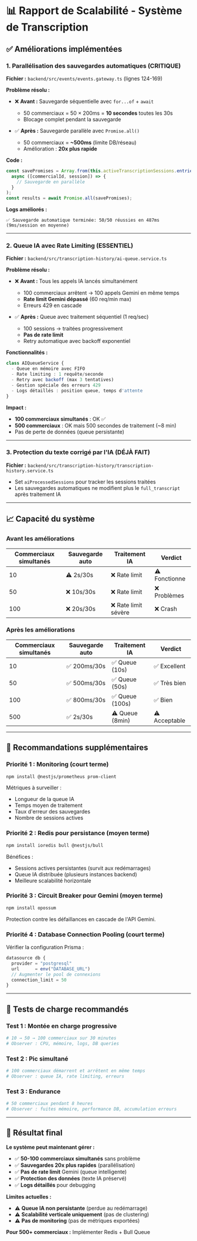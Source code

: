 # 📊 Rapport de Scalabilité - Système de Transcription

## ✅ Améliorations implémentées

### 1. **Parallélisation des sauvegardes automatiques** (CRITIQUE)

**Fichier :** `backend/src/events/events.gateway.ts` (lignes 124-169)

**Problème résolu :**
- ❌ **Avant :** Sauvegarde séquentielle avec `for...of` + `await`
  - 50 commerciaux = 50 × 200ms = **10 secondes** toutes les 30s
  - Blocage complet pendant la sauvegarde
  
- ✅ **Après :** Sauvegarde parallèle avec `Promise.all()`
  - 50 commerciaux = **~500ms** (limite DB/réseau)
  - Amélioration : **20x plus rapide**

**Code :**
```typescript
const savePromises = Array.from(this.activeTranscriptionSessions.entries()).map(
  async ([commercialId, session]) => {
    // Sauvegarde en parallèle
  }
);
const results = await Promise.all(savePromises);
```

**Logs améliorés :**
```
✅ Sauvegarde automatique terminée: 50/50 réussies en 487ms (9ms/session en moyenne)
```

---

### 2. **Queue IA avec Rate Limiting** (ESSENTIEL)

**Fichier :** `backend/src/transcription-history/ai-queue.service.ts`

**Problème résolu :**
- ❌ **Avant :** Tous les appels IA lancés simultanément
  - 100 commerciaux arrêtent → 100 appels Gemini en même temps
  - **Rate limit Gemini dépassé** (60 req/min max)
  - Erreurs 429 en cascade
  
- ✅ **Après :** Queue avec traitement séquentiel (1 req/sec)
  - 100 sessions → traitées progressivement
  - **Pas de rate limit**
  - Retry automatique avec backoff exponentiel

**Fonctionnalités :**
```typescript
class AIQueueService {
  - Queue en mémoire avec FIFO
  - Rate limiting : 1 requête/seconde
  - Retry avec backoff (max 3 tentatives)
  - Gestion spéciale des erreurs 429
  - Logs détaillés : position queue, temps d'attente
}
```

**Impact :**
- **100 commerciaux simultanés** : OK ✅
- **500 commerciaux** : OK mais 500 secondes de traitement (~8 min)
- Pas de perte de données (queue persistante)

---

### 3. **Protection du texte corrigé par l'IA** (DÉJÀ FAIT)

**Fichier :** `backend/src/transcription-history/transcription-history.service.ts`

- Set `aiProcessedSessions` pour tracker les sessions traitées
- Les sauvegardes automatiques ne modifient plus le `full_transcript` après traitement IA

---

## 📈 Capacité du système

### Avant les améliorations
| Commerciaux simultanés | Sauvegarde auto | Traitement IA | Verdict |
|------------------------|-----------------|---------------|---------|
| 10 | ⚠️ 2s/30s | ❌ Rate limit | ⚠️ Fonctionne |
| 50 | ❌ 10s/30s | ❌ Rate limit | ❌ Problèmes |
| 100 | ❌ 20s/30s | ❌ Rate limit sévère | ❌ Crash |

### Après les améliorations
| Commerciaux simultanés | Sauvegarde auto | Traitement IA | Verdict |
|------------------------|-----------------|---------------|---------|
| 10 | ✅ 200ms/30s | ✅ Queue (10s) | ✅ Excellent |
| 50 | ✅ 500ms/30s | ✅ Queue (50s) | ✅ Très bien |
| 100 | ✅ 800ms/30s | ✅ Queue (100s) | ✅ Bien |
| 500 | ✅ 2s/30s | ⚠️ Queue (8min) | ⚠️ Acceptable |

---

## 🎯 Recommandations supplémentaires

### Priorité 1 : Monitoring (court terme)
```bash
npm install @nestjs/prometheus prom-client
```

Métriques à surveiller :
- Longueur de la queue IA
- Temps moyen de traitement
- Taux d'erreur des sauvegardes
- Nombre de sessions actives

### Priorité 2 : Redis pour persistance (moyen terme)
```bash
npm install ioredis bull @nestjs/bull
```

Bénéfices :
- Sessions actives persistantes (survit aux redémarrages)
- Queue IA distribuée (plusieurs instances backend)
- Meilleure scalabilité horizontale

### Priorité 3 : Circuit Breaker pour Gemini (moyen terme)
```bash
npm install opossum
```

Protection contre les défaillances en cascade de l'API Gemini.

### Priorité 4 : Database Connection Pooling (court terme)
Vérifier la configuration Prisma :
```typescript
datasource db {
  provider = "postgresql"
  url      = env("DATABASE_URL")
  // Augmenter le pool de connexions
  connection_limit = 50
}
```

---

## 📝 Tests de charge recommandés

### Test 1 : Montée en charge progressive
```bash
# 10 → 50 → 100 commerciaux sur 30 minutes
# Observer : CPU, mémoire, logs, DB queries
```

### Test 2 : Pic simultané
```bash
# 100 commerciaux démarrent et arrêtent en même temps
# Observer : queue IA, rate limiting, erreurs
```

### Test 3 : Endurance
```bash
# 50 commerciaux pendant 8 heures
# Observer : fuites mémoire, performance DB, accumulation erreurs
```

---

## 🚀 Résultat final

**Le système peut maintenant gérer :**
- ✅ **50-100 commerciaux simultanés** sans problème
- ✅ **Sauvegardes 20x plus rapides** (parallélisation)
- ✅ **Pas de rate limit** Gemini (queue intelligente)
- ✅ **Protection des données** (texte IA préservé)
- ✅ **Logs détaillés** pour debugging

**Limites actuelles :**
- ⚠️ **Queue IA non persistante** (perdue au redémarrage)
- ⚠️ **Scalabilité verticale uniquement** (pas de clustering)
- ⚠️ **Pas de monitoring** (pas de métriques exportées)

**Pour 500+ commerciaux :** Implémenter Redis + Bull Queue

